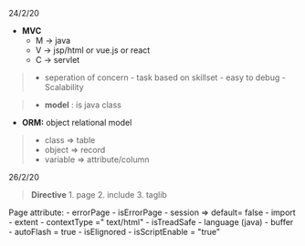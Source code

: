 24/2/20

- **MVC**
    - M -> java
    - V -> jsp/html or vue.js or react
    - C -> servlet

> - seperation of concern
    - task based on skillset
    - easy to debug
    - Scalability

>- **model** : is java class

- **ORM:** object relational model
> - class => table
> - object => record
> - variable => attribute/column

26/2/20

>**Directive**
    1. page
    2. include
    3. taglib

   Page attribute:
    - errorPage
    - isErrorPage
    - session => default= false
    - import
    - extent
    - contextType =" text/html"
    - isTreadSafe
    - language (java)
    - buffer
    - autoFlash = true
    - isElignored
    - isScriptEnable = "true"



